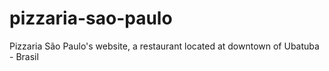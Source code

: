 # pizzaria-sao-paulo
Pizzaria São Paulo's website, a restaurant located at downtown of Ubatuba - Brasil
